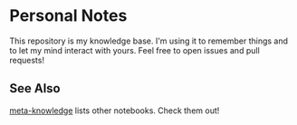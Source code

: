 Personal Notes
==============

This repository is my knowledge base. I'm using it to remember things and to let my mind interact with yours. Feel free to open issues and pull requests!

See Also
--------

[meta-knowledge](https://github.com/RichardLitt/meta-knowledge) lists other notebooks. Check them out!

